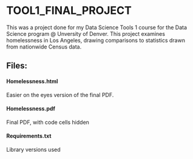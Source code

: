 # TOOL1_FINAL_PROJECT

This was a project done for my Data Science Tools 1 course for the Data Science program @ Unversity of Denver. This project examines homelessness in Los Angeles, drawing comparisons to statistics drawn from nationwide Census data.

## Files:

#### Homelessness.html
Easier on the eyes version of the final PDF.

#### Homelessness.pdf
Final PDF, with code cells hidden

#### Requirements.txt
Library versions used
